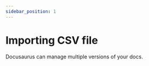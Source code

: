```yaml
---
sidebar_position: 1
---
```


# Importing CSV file

Docusaurus can manage multiple versions of your docs.